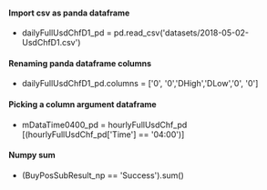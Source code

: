 #### Import csv as panda dataframe
* dailyFullUsdChfD1_pd = pd.read_csv('datasets/2018-05-02-UsdChfD1.csv')

#### Renaming panda dataframe columns
* dailyFullUsdChfD1_pd.columns = ['0', '0','DHigh','DLow','0', '0']

#### Picking a column argument dataframe 
* mDataTime0400_pd = hourlyFullUsdChf_pd [(hourlyFullUsdChf_pd['Time'] == '04:00')]

#### Numpy sum
* (BuyPosSubResult_np == 'Success').sum()
